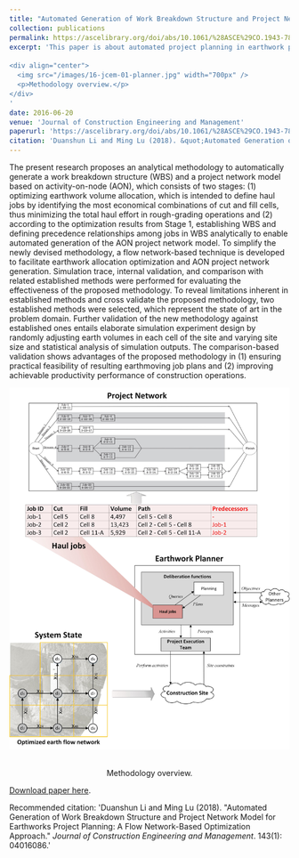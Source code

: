 ```yaml
---
title: "Automated Generation of Work Breakdown Structure and Project Network Model for Earthworks Project Planning A Flow Network-Based Optimization Approach"
collection: publications
permalink: https://ascelibrary.org/doi/abs/10.1061/%28ASCE%29CO.1943-7862.0001214
excerpt: 'This paper is about automated project planning in earthwork planning. It generates an optimized earthwork execution plan (work breakdown structure and project network) from the design. The mthod avoids temporal-spatial conflicts that occur in existing linear programming methods.

<div align="center">
  <img src="/images/16-jcem-01-planner.jpg" width="700px" />
  <p>Methodology overview.</p>
</div>
'
date: 2016-06-20
venue: 'Journal of Construction Engineering and Management'
paperurl: 'https://ascelibrary.org/doi/abs/10.1061/%28ASCE%29CO.1943-7862.0001214'
citation: 'Duanshun Li and Ming Lu (2018). &quot;Automated Generation of Work Breakdown Structure and Project Network Model for Earthworks Project Planning: A Flow Network-Based Optimization Approach.&quot; <i>Journal of Construction Engineering and Management</i>. 143(1): 04016086.'
---
```


The present research proposes an analytical methodology to automatically generate a work breakdown structure (WBS) and a project network model based on activity-on-node (AON), which consists of two stages: (1) optimizing earthwork volume allocation, which is intended to define haul jobs by identifying the most economical combinations of cut and fill cells, thus minimizing the total haul effort in rough-grading operations and (2) according to the optimization results from Stage 1, establishing WBS and defining precedence relationships among jobs in WBS analytically to enable automated generation of the AON project network model. To simplify the newly devised methodology, a flow network-based technique is developed to facilitate earthwork allocation optimization and AON project network generation. Simulation trace, internal validation, and comparison with related established methods were performed for evaluating the effectiveness of the proposed methodology. To reveal limitations inherent in established methods and cross validate the proposed methodology, two established methods were selected, which represent the state of art in the problem domain. Further validation of the new methodology against established ones entails elaborate simulation experiment design by randomly adjusting earth volumes in each cell of the site and varying site size and statistical analysis of simulation outputs. The comparison-based validation shows advantages of the proposed methodology in (1) ensuring practical feasibility of resulting earthmoving job plans and (2) improving achievable productivity performance of construction operations.

<div align="center">
  <img src="/images/16-jcem-01-planner.jpg" width="700px" />
  <p>Methodology overview.</p>
</div>

[Download paper here](https://ascelibrary.org/doi/abs/10.1061/%28ASCE%29CO.1943-7862.0001214).

Recommended citation: 'Duanshun Li and Ming Lu (2018). &quot;Automated Generation of Work Breakdown Structure and Project Network Model for Earthworks Project Planning: A Flow Network-Based Optimization Approach.&quot; <i>Journal of Construction Engineering and Management</i>. 143(1): 04016086.'





